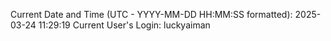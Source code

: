 Current Date and Time (UTC - YYYY-MM-DD HH:MM:SS formatted): 2025-03-24 11:29:19
Current User's Login: luckyaiman

